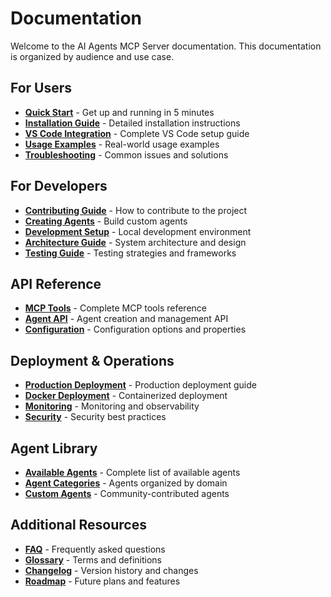 # Documentation

Welcome to the AI Agents MCP Server documentation. This documentation is organized by audience and use case.

## For Users

- **[Quick Start](../README.md#quick-start)** - Get up and running in 5 minutes
- **[Installation Guide](user-guide/installation.md)** - Detailed installation instructions
- **[VS Code Integration](user-guide/vscode-integration.md)** - Complete VS Code setup guide
- **[Usage Examples](user-guide/examples.md)** - Real-world usage examples
- **[Troubleshooting](user-guide/troubleshooting.md)** - Common issues and solutions

## For Developers

- **[Contributing Guide](../CONTRIBUTING.md)** - How to contribute to the project
- **[Creating Agents](developer-guide/creating-agents.md)** - Build custom agents
- **[Development Setup](developer-guide/development-setup.md)** - Local development environment
- **[Architecture Guide](developer-guide/architecture.md)** - System architecture and design
- **[Testing Guide](developer-guide/testing.md)** - Testing strategies and frameworks

## API Reference

- **[MCP Tools](api/mcp-tools.md)** - Complete MCP tools reference
- **[Agent API](api/agent-api.md)** - Agent creation and management API
- **[Configuration](api/configuration.md)** - Configuration options and properties

## Deployment & Operations

- **[Production Deployment](deployment/production.md)** - Production deployment guide
- **[Docker Deployment](deployment/docker.md)** - Containerized deployment
- **[Monitoring](deployment/monitoring.md)** - Monitoring and observability
- **[Security](deployment/security.md)** - Security best practices

## Agent Library

- **[Available Agents](agent-library/README.md)** - Complete list of available agents
- **[Agent Categories](agent-library/categories.md)** - Agents organized by domain
- **[Custom Agents](agent-library/custom-agents.md)** - Community-contributed agents

## Additional Resources

- **[FAQ](faq.md)** - Frequently asked questions
- **[Glossary](glossary.md)** - Terms and definitions
- **[Changelog](../CHANGELOG.md)** - Version history and changes
- **[Roadmap](roadmap.md)** - Future plans and features